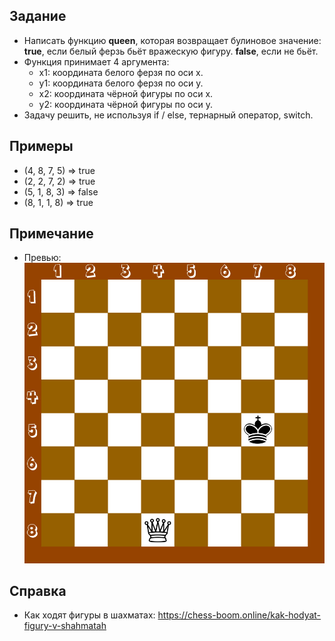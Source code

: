 ## Задание
- Написать функцию <b>queen</b>, которая возвращает булиновое значение: <b>true</b>, если белый ферзь бьёт вражескую фигуру. <b>false</b>, если не бьёт. 
- Функция принимает 4 аргумента:
    - x1: координата белого ферзя по оси x.
    - y1: координата белого ферзя по оси y.
    - x2: координата чёрной фигуры по оси x.
    - y2: координата чёрной фигуры по оси y.
- Задачу решить, не используя if / else, тернарный оператор, switch.

## Примеры
- (4, 8, 7, 5) => true
- (2, 2, 7, 2) => true
- (5, 1, 8, 3) => false
- (8, 1, 1, 8) => true

## Примечание
- Превью: ![превью](./preview.jpg)

## Справка
- Как ходят фигуры в шахматах: https://chess-boom.online/kak-hodyat-figury-v-shahmatah
